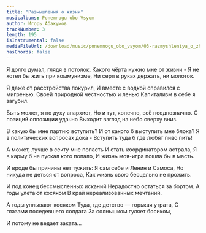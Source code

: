 ```yaml
---
title: "Размышления о жизни"
musicalbums: Ponemnogu obo Vsyom
author: Игорь Абакумов
trackNumber: 3
length: 195
isInstrumental: false
mediaFileUrl: /download/music/ponemnogu_obo_vsyom/03-razmyshleniya_o_zhizni.mp3
hasChords: false
---
```


Я долго думал, глядя в потолок,
Какого чёрта нужно мне от жизни -
Я не хотел бы жить при коммунизме,
Ни серп в руках держать, ни молоток.

Я даже от расстройства покурил,
И вместе с водкой справился с мигренью.
Своей природной честностью и ленью
Капитализм в себе я загубил.

Быть может, я по духу анархист,
Но и тут, конечно, всё неоднозначно.
С позиций оппозиции удачно
Выходит взгляд на небо сверху вниз.

В какую бы мне партию вступить?
И от какого б выступить мне блока?
Я в политических вопросах дока -
Вступить туда б где любят пиво пить!

А может, лучше в секту мне попасть
И стать координатором астрала,
Я в карму б не пускал кого попало,
И жизнь моя-игра пошла бы в масть.

И вроде бы причины нет тужить:
Я сам себе и Ленин и Самоса,
Но никуда не деться от вопроса,
Как жизнь свою бесцельно не прожить.

И под конец бессмысленных исканий
Нерадостно остаться за бортом.
А годы улетают косяком
В край нереализованных мечтаний.

А годы уплывают косяком
Туда, где детство — горькая утрата,
С глазами поседевшего солдата
За солнышком гуляет босиком,

И потому не ведает заката...
